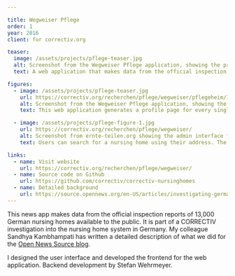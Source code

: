 ```yaml
---

title: Wegweiser Pflege
order: 1
year: 2016
client: for correctiv.org

teaser:
  image: /assets/projects/pflege-teaser.jpg
  alt: Screenshot from the Wegweiser Pflege application, showing the profile page for a nursing home
  text: A web application that makes data from the official inspection reports of 13,000 German nursing homes available to the public.

figures:
  - image: /assets/projects/pflege-teaser.jpg
    url: https://correctiv.org/recherchen/pflege/wegweiser/pflegeheim/10963-caritas-seniorenzentrum-st-johannes-berlin/
    alt: Screenshot from the Wegweiser Pflege application, showing the profile page for a nursing home
    text: This web application generates a profile page for every single nursing home in Germany. The profile page lists the important data points, puts them into context, and compares the home to other nursing homes nearby.

  - image: /assets/projects/pflege-figure-1.jpg
    url: https://correctiv.org/recherchen/pflege/wegweiser/
    alt: Screenshot from ernte-teilen.org showing the admin interface for members
    text: Users can search for a nursing home using their address. The goal is to help people choose the right nursing home by giving them access to relevant data from inspection reports and to teach them how to make the most informed decision about this important topic.

links:
  - name: Visit website
    url: https://correctiv.org/recherchen/pflege/wegweiser/
  - name: Source code on Github
    url: https://github.com/correctiv/correctiv-nursinghomes
  - name: Detailed background
    url: https://source.opennews.org/en-US/articles/investigating-germanys-13000-good-nursing-homes/
---
```


This news app makes data from the official inspection reports of 13,000 German nursing homes available to the public. It is part of a CORRECTIV investigation into the nursing home system in Germany. My colleague Sandhya Kambhampati has written a detailed description of what we did for the [Open News Source blog](https://source.opennews.org/en-US/articles/investigating-germanys-13000-good-nursing-homes/).

I designed the user interface and developed the frontend for the web application. Backend development by Stefan Wehrmeyer.
